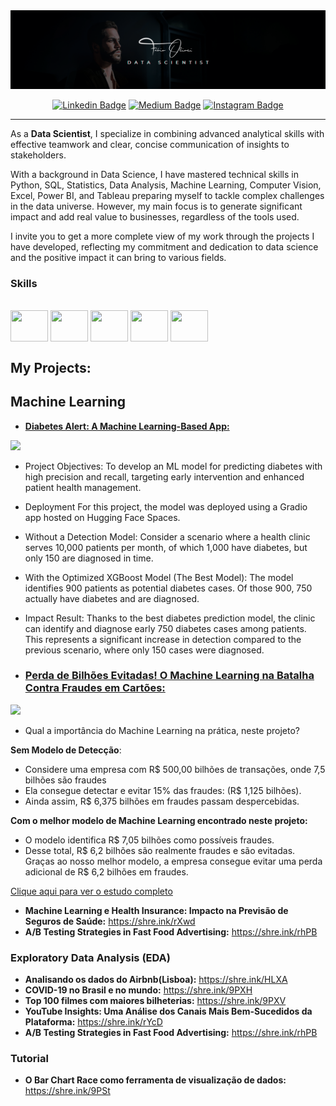<img src="https://github.com/fabioolivei/Fabio_Olivei_Data_Sciense/blob/main/FABIO-OLIVEI-%20Banner.png" alt="👋 Hi there! I'm Fabio Olivei" title="👋 Hi there! I'm Fabio Olivei"/>

<div align="center">
  
  [![Linkedin Badge](https://img.shields.io/badge/LinkedIn-0077B5?style=flat-square&logo=Linkedin&logoColor=white&link=https://www.linkedin.com/in/fabioolivei/)](https://www.linkedin.com/in/fabioolivei/)
  [![Medium Badge](https://img.shields.io/badge/Medium-000000?style=flat-square&logo=medium&logoColor=white)](https://medium.com/@fabioolivei)
  [![Instagram Badge](https://img.shields.io/badge/Instagram-E4404F?style=flat-square&logo=instagram&logoColor=white)](https://www.instagram.com/fabioolivei/)

  
</div>

---

<p align="left">
As a <strong>Data Scientist</strong>, I specialize in combining advanced analytical skills with effective teamwork and clear, concise communication of insights to stakeholders.

With a background in Data Science, I have mastered technical skills in Python, SQL, Statistics, Data Analysis, Machine Learning, Computer Vision, Excel, Power BI, and Tableau preparing myself to tackle complex challenges in the data universe. However, my main focus is to generate significant impact and add real value to businesses, regardless of the tools used.

I invite you to get a more complete view of my work through the projects I have developed, reflecting my commitment and dedication to data science and the positive impact it can bring to various fields.
</p>


### Skills  

<div style="display: inline_block"><br>
  <img align="center" height="50" width="60" src="https://cdn.jsdelivr.net/gh/devicons/devicon/icons/python/python-original.svg" />
  <img align="center" height="50" width="60" src="https://cdn.jsdelivr.net/gh/devicons/devicon/icons/mysql/mysql-original-wordmark.svg" />
  <img align="center" height="50" width="60" src="https://cdn.jsdelivr.net/gh/devicons/devicon/icons/git/git-original.svg" />
  <img align="center" height="50" width="60" src="https://cdn.jsdelivr.net/gh/devicons/devicon/icons/jupyter/jupyter-original-wordmark.svg" />
  <img align="center" height="50" width="60" src="https://raw.githubusercontent.com/microsoft/PowerBI-Icons/2bf1c982fb24528eee1559a96a25eb534c175cfd/SVG/Power-BI.svg" />
          
</div>


## My Projects:

## **Machine Learning**

* [**Diabetes Alert: A Machine Learning-Based App:**](https://shre.ink/rvNt)

<img src="https://miro.medium.com/v2/resize:fit:720/format:webp/1*3xBqh5Df8qJj98VNi2GS0w.jpeg" />

- Project Objectives: To develop an ML model for predicting diabetes with high precision and recall, targeting early intervention and enhanced patient health management.

- Deployment
For this project, the model was deployed using a Gradio app hosted on Hugging Face Spaces.

- Without a Detection Model: Consider a scenario where a health clinic serves 10,000 patients per month, of which 1,000 have diabetes, but only 150 are diagnosed in time.

- With the Optimized XGBoost Model (The Best Model): The model identifies 900 patients as potential diabetes cases. Of those 900, 750 actually have diabetes and are diagnosed.

- Impact Result: Thanks to the best diabetes prediction model, the clinic can identify and diagnose early 750 diabetes cases among patients. This represents a significant increase in detection compared to the previous scenario, where only 150 cases were diagnosed.

  

* ### [**Perda de Bilhões Evitadas! O Machine Learning na Batalha Contra Fraudes em Cartões:**](https://shre.ink/UpF5)

<img src="https://miro.medium.com/v2/resize:fit:1100/format:webp/1*CxrIugDH7-3iMM6DZxYBPg.png" />

- Qual a importância do Machine Learning na prática, neste projeto?
  
**Sem Modelo de Detecção**:
- Considere uma empresa com R$ 500,00 bilhões de transações, onde 7,5 bilhões são fraudes
- Ela consegue detectar e evitar 15% das fraudes: (R$ 1,125 bilhões).
- Ainda assim, R$ 6,375 bilhões em fraudes passam despercebidas.
  
**Com o melhor modelo de Machine Learning encontrado neste projeto:**
- O modelo identifica R$ 7,05 bilhões como possíveis fraudes.
- Desse total, R$ 6,2 bilhões são realmente fraudes e são evitadas.
Graças ao nosso melhor modelo, a empresa consegue evitar uma perda adicional de R$ 6,2 bilhões em fraudes.

[Clique aqui para ver o estudo completo](https://shre.ink/UpF5)



* **Machine Learning e Health Insurance: Impacto na Previsão de Seguros de Saúde:** https://shre.ink/rXwd
* **A/B Testing Strategies in Fast Food Advertising:** https://shre.ink/rhPB
  
### Exploratory Data Analysis (EDA)  
* **Analisando os dados do Airbnb(Lisboa):** https://shre.ink/HLXA
* **COVID-19 no Brasil e no mundo:**  https://shre.ink/9PXH
* **Top 100 filmes com maiores bilheterias:** https://shre.ink/9PXV
* **YouTube Insights: Uma Análise dos Canais Mais Bem-Sucedidos da Plataforma:** https://shre.ink/rYcD
* **A/B Testing Strategies in Fast Food Advertising:** https://shre.ink/rhPB

### Tutorial
* **O Bar Chart Race como ferramenta de visualização de dados:** https://shre.ink/9PSt
